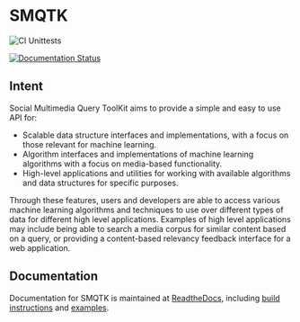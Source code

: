 # SMQTK
![CI Unittests](https://github.com/Kitware/SMQTK/workflows/CI%20Unittests/badge.svg)

[![Documentation Status](https://readthedocs.org/projects/smqtk/badge/?version=latest)](https://smqtk.readthedocs.io/en/latest/?badge=latest)

## Intent
Social Multimedia Query ToolKit aims to provide a simple and easy to use API for:

* Scalable data structure interfaces and implementations, with a focus on those relevant for machine learning.
* Algorithm interfaces and implementations of machine learning algorithms with a focus on media-based functionality.
* High-level applications and utilities for working with available algorithms and data structures for specific purposes.

Through these features, users and developers are able to access various machine learning algorithms and techniques to use over different types of data for different high level applications.
Examples of high level applications may include being able to search a media corpus for similar content based on a query, or providing a content-based relevancy feedback interface for a web application.

## Documentation

Documentation for SMQTK is maintained at [ReadtheDocs](http://smqtk.readthedocs.org), including [build instructions](http://smqtk.readthedocs.org/en/latest/building.html) and [examples](http://smqtk.readthedocs.org/en/latest/examples/overview.html).

